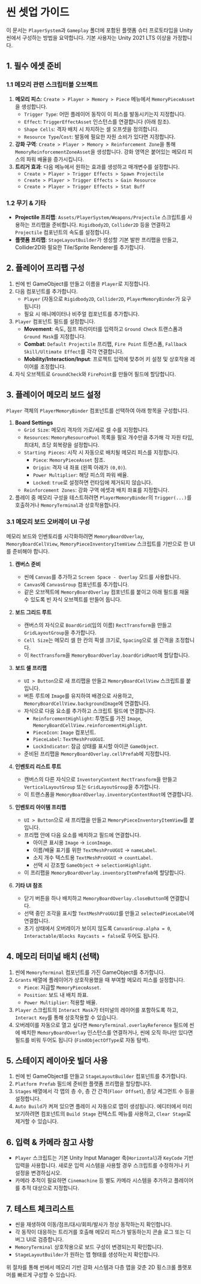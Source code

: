 # 씬 셋업 가이드

이 문서는 `PlayerSystem`과 `Gameplay` 폴더에 포함된 플랫폼 슈터 프로토타입을 Unity 씬에서 구성하는 방법을 요약합니다. 기본 사용자는 Unity 2021 LTS 이상을 가정합니다.

## 1. 필수 에셋 준비

### 1.1 메모리 관련 스크립터블 오브젝트

1. **메모리 피스**: `Create > Player > Memory > Piece` 메뉴에서 `MemoryPieceAsset`을 생성합니다.
   - `Trigger Type`: 어떤 플레이어 동작이 이 피스를 발동시키는지 지정합니다.
   - `Effect`: `TriggerEffectAsset` 인스턴스를 연결합니다 (아래 참조).
   - `Shape Cells`: 격자 배치 시 차지하는 셀 오프셋을 정의합니다.
   - `Resource Type`/`Cost`: 발동에 필요한 자원 소비가 있다면 지정합니다.
2. **강화 구역**: `Create > Player > Memory > Reinforcement Zone`을 통해 `MemoryReinforcementZoneAsset`을 생성합니다. 강화 영역은 붙어있는 메모리 피스의 파워 배율을 증가시킵니다.
3. **트리거 효과**: 다음 메뉴에서 원하는 효과를 생성하고 매개변수를 설정합니다.
   - `Create > Player > Trigger Effects > Spawn Projectile`
   - `Create > Player > Trigger Effects > Gain Resource`
   - `Create > Player > Trigger Effects > Stat Buff`

### 1.2 무기 & 기타

- **Projectile 프리팹**: `Assets/PlayerSystem/Weapons/Projectile` 스크립트를 사용하는 프리팹을 준비합니다. `Rigidbody2D`, `Collider2D` 등을 연결하고 `Projectile` 컴포넌트의 속도를 설정합니다.
- **플랫폼 프리팹**: `StageLayoutBuilder`가 생성할 기본 발판 프리팹을 만들고, Collider2D와 필요한 Tile/Sprite Renderer를 추가합니다.

## 2. 플레이어 프리팹 구성

1. 씬에 빈 GameObject를 만들고 이름을 `Player`로 지정합니다.
2. 다음 컴포넌트를 추가합니다.
   - `Player` (자동으로 `Rigidbody2D`, `Collider2D`, `PlayerMemoryBinder`가 요구됩니다)
   - 필요 시 애니메이터나 비주얼 컴포넌트를 추가합니다.
3. `Player` 컴포넌트 필드를 설정합니다.
   - **Movement**: 속도, 점프 파라미터를 입력하고 `Ground Check` 트랜스폼과 `Ground Mask`를 지정합니다.
   - **Combat**: `Default Projectile` 프리팹, `Fire Point` 트랜스폼, `Fallback Skill/Ultimate Effect`를 각각 연결합니다.
   - **Mobility/Interaction/Input**: 프로젝트 입력에 맞추어 키 설정 및 상호작용 레이어를 조정합니다.
4. 자식 오브젝트로 `GroundCheck`와 `FirePoint`를 만들어 필드에 할당합니다.

## 3. 플레이어 메모리 보드 설정

`Player` 객체의 `PlayerMemoryBinder` 컴포넌트를 선택하여 아래 항목을 구성합니다.

1. **Board Settings**
   - `Grid Size`: 메모리 격자의 가로/세로 셀 수를 지정합니다.
   - `Resources`: `MemoryResourcePool` 목록을 필요 개수만큼 추가해 각 자원 타입, 최대치, 초당 회복량을 설정합니다.
   - `Starting Pieces`: 시작 시 자동으로 배치될 메모리 피스를 지정합니다.
     - `Piece`: `MemoryPieceAsset` 참조.
     - `Origin`: 격자 내 좌표 (왼쪽 아래가 `(0,0)`).
     - `Power Multiplier`: 해당 피스의 파워 배율.
     - `Locked`: `true`로 설정하면 런타임에 제거되지 않습니다.
   - `Reinforcement Zones`: 강화 구역 에셋과 배치 좌표를 지정합니다.
2. 플레이 중 메모리 구성을 테스트하려면 `PlayerMemoryBinder`의 `Trigger(...)`를 호출하거나 `MemoryTerminal`과 상호작용합니다.

### 3.1 메모리 보드 오버레이 UI 구성

메모리 보드와 인벤토리를 시각화하려면 `MemoryBoardOverlay`, `MemoryBoardCellView`, `MemoryPieceInventoryItemView`
스크립트를 기반으로 한 UI를 준비해야 합니다.

1. **캔버스 준비**
   - 씬에 `Canvas`를 추가하고 `Screen Space - Overlay` 모드를 사용합니다.
   - `Canvas`에 `CanvasGroup` 컴포넌트를 추가합니다.
   - 같은 오브젝트에 `MemoryBoardOverlay` 컴포넌트를 붙이고 아래 필드를 채울 수 있도록 빈 자식 오브젝트를 만들어 둡니다.

2. **보드 그리드 루트**
   - 캔버스의 자식으로 `BoardGrid`(임의 이름) `RectTransform`을 만들고 `GridLayoutGroup`을 추가합니다.
   - `Cell Size`는 메모리 셀 한 칸의 픽셀 크기로, `Spacing`으로 셀 간격을 조정합니다.
   - 이 `RectTransform`을 `MemoryBoardOverlay.boardGridRoot`에 할당합니다.

3. **보드 셀 프리팹**
   - `UI > Button`으로 새 프리팹을 만들고 `MemoryBoardCellView` 스크립트를 붙입니다.
   - 버튼 루트에 `Image`를 유지하여 배경으로 사용하고, `MemoryBoardCellView.backgroundImage`에 연결합니다.
   - 자식으로 다음 요소를 추가하고 스크립트 필드에 연결합니다.
     - `ReinforcementHighlight`: 투명도를 가진 `Image`, `MemoryBoardCellView.reinforcementHighlight`.
     - `PieceIcon`: `Image` 컴포넌트.
     - `PieceLabel`: `TextMeshProUGUI`.
     - `LockIndicator`: 잠금 상태를 표시할 아이콘 `GameObject`.
   - 준비된 프리팹을 `MemoryBoardOverlay.cellPrefab`에 지정합니다.

4. **인벤토리 리스트 루트**
   - 캔버스의 다른 자식으로 `InventoryContent` `RectTransform`을 만들고 `VerticalLayoutGroup` 또는 `GridLayoutGroup`을 추가합니다.
   - 이 트랜스폼을 `MemoryBoardOverlay.inventoryContentRoot`에 연결합니다.

5. **인벤토리 아이템 프리팹**
   - `UI > Button`으로 새 프리팹을 만들고 `MemoryPieceInventoryItemView`를 붙입니다.
   - 프리팹 안에 다음 요소를 배치하고 필드에 연결합니다.
     - 아이콘 표시용 `Image` → `iconImage`.
     - 이름/배율 표기를 위한 `TextMeshProUGUI` → `nameLabel`.
     - 소지 개수 텍스트용 `TextMeshProUGUI` → `countLabel`.
     - 선택 시 강조할 `GameObject` → `selectionHighlight`.
   - 이 프리팹을 `MemoryBoardOverlay.inventoryItemPrefab`에 할당합니다.

6. **기타 UI 참조**
   - 닫기 버튼을 하나 배치하고 `MemoryBoardOverlay.closeButton`에 연결합니다.
   - 선택 중인 조각을 표시할 `TextMeshProUGUI`를 만들고 `selectedPieceLabel`에 연결합니다.
   - 초기 상태에서 오버레이가 보이지 않도록 `CanvasGroup.alpha = 0`, `Interactable/Blocks Raycasts = false`로 두어도 됩니다.

 ## 4. 메모리 터미널 배치 (선택)

1. 씬에 `MemoryTerminal` 컴포넌트를 가진 GameObject를 추가합니다.
2. `Grants` 배열에 플레이어가 상호작용했을 때 부여할 메모리 피스를 설정합니다.
   - `Piece`: 지급할 `MemoryPieceAsset`.
   - `Position`: 보드 내 배치 좌표.
   - `Power Multiplier`: 적용할 배율.
3. `Player` 스크립트의 `Interact Mask`가 터미널의 레이어를 포함하도록 하고, `Interact Key`를 통해 상호작용할 수 있습니다.
4. 오버레이를 자동으로 열고 싶다면 `MemoryTerminal.overlayReference` 필드에 씬에 배치한 `MemoryBoardOverlay`
   인스턴스를 연결하거나, 씬에 오직 하나만 있다면 필드를 비워 두어도 됩니다 (`FindObjectOfType`로 자동 탐색).

## 5. 스테이지 레이아웃 빌더 사용

1. 씬에 빈 GameObject를 만들고 `StageLayoutBuilder` 컴포넌트를 추가합니다.
2. `Platform Prefab` 필드에 준비한 플랫폼 프리팹을 할당합니다.
3. `Stages` 배열에서 각 맵의 층 수, 층 간 간격(`Floor Offset`), 층당 세그먼트 수 등을 설정합니다.
4. `Auto Build`가 켜져 있으면 플레이 시 자동으로 맵이 생성됩니다. 에디터에서 미리보기하려면 컴포넌트의 `Build Stage` 컨텍스트 메뉴를 사용하고, `Clear Stage`로 제거할 수 있습니다.

## 6. 입력 & 카메라 참고 사항

- `Player` 스크립트는 기본 Unity Input Manager 축(`Horizontal`)과 `KeyCode` 기반 입력을 사용합니다. 새로운 입력 시스템을 사용할 경우 스크립트를 수정하거나 키 설정을 변경하십시오.
- 카메라 추적이 필요하면 `Cinemachine` 등 별도 카메라 시스템을 추가하고 플레이어를 추적 대상으로 지정합니다.

## 7. 테스트 체크리스트

- 씬을 재생하여 이동/점프/대시/회피/발사가 정상 동작하는지 확인합니다.
- 각 동작이 대응하는 트리거를 호출해 메모리 피스가 발동하는지 콘솔 로그 또는 디버그 UI로 검증합니다.
- `MemoryTerminal` 상호작용으로 보드 구성이 변경되는지 확인합니다.
- `StageLayoutBuilder`가 원하는 맵 형태를 생성하는지 확인합니다.

위 절차를 통해 씬에서 메모리 기반 강화 시스템과 다층 맵을 갖춘 2D 횡스크롤 플랫포머를 빠르게 구성할 수 있습니다.
